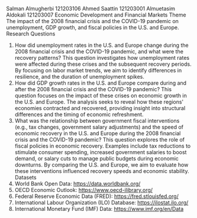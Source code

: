 Salman Almugherbi
121203106
Ahmed Saattin 
121203001
Almuetasim Aldokali
121203007
Economic Development and Financial Markets
Theme
The impact of the 2008 financial crisis and the COVID-19 pandemic on unemployment, GDP growth, and fiscal policies in the U.S. and Europe.
Research Questions
1.	How did unemployment rates in the U.S. and Europe change during the 2008 financial crisis and the COVID-19 pandemic, and what were the recovery patterns?
This question investigates how unemployment rates were affected during these crises and the subsequent recovery periods. By focusing on labor market trends, we aim to identify differences in resilience, and the duration of unemployment spikes.
2.	How did GDP growth rates in the U.S. and Europe compare during and after the 2008 financial crisis and the COVID-19 pandemic?
This question focuses on the impact of these crises on economic growth in the U.S. and Europe. The analysis seeks to reveal how these regions' economies contracted and recovered, providing insight into structural differences and the timing of economic refreshment.
3.	What was the relationship between government fiscal interventions (e.g., tax changes, government salary adjustments) and the speed of economic recovery in the U.S. and Europe during the 2008 financial crisis and the COVID-19 pandemic?
This question explores the role of fiscal policies in economic recovery. Examples include tax reductions to stimulate consumer spending, increased government salaries to boost demand, or salary cuts to manage public budgets during economic downturns. By comparing the U.S. and Europe, we aim to evaluate how these interventions influenced recovery speeds and economic stability.
Datasets
1. World Bank Open Data:
   https://data.worldbank.org/
2. OECD Economic Outlook:
   https://www.oecd-ilibrary.org/
3. Federal Reserve Economic Data (FRED):
   https://fred.stlouisfed.org/
4. International Labour Organization (ILO) Database:
   https://ilostat.ilo.org/
5. International Monetary Fund (IMF) Data:
   https://www.imf.org/en/Data

